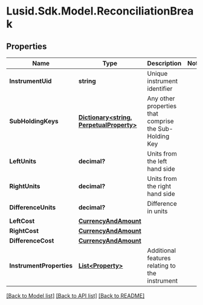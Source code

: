 
# Lusid.Sdk.Model.ReconciliationBreak

## Properties

Name | Type | Description | Notes
------------ | ------------- | ------------- | -------------
**InstrumentUid** | **string** | Unique instrument identifier | 
**SubHoldingKeys** | [**Dictionary&lt;string, PerpetualProperty&gt;**](PerpetualProperty.md) | Any other properties that comprise the Sub-Holding Key | 
**LeftUnits** | **decimal?** | Units from the left hand side | 
**RightUnits** | **decimal?** | Units from the right hand side | 
**DifferenceUnits** | **decimal?** | Difference in units | 
**LeftCost** | [**CurrencyAndAmount**](CurrencyAndAmount.md) |  | 
**RightCost** | [**CurrencyAndAmount**](CurrencyAndAmount.md) |  | 
**DifferenceCost** | [**CurrencyAndAmount**](CurrencyAndAmount.md) |  | 
**InstrumentProperties** | [**List&lt;Property&gt;**](Property.md) | Additional features relating to the instrument | 

[[Back to Model list]](../README.md#documentation-for-models)
[[Back to API list]](../README.md#documentation-for-api-endpoints)
[[Back to README]](../README.md)

